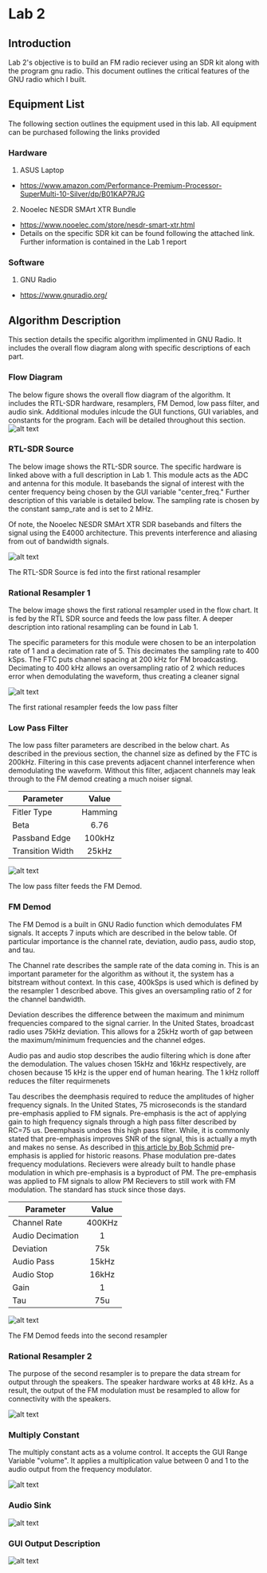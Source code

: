 # Lab 2
## Introduction
Lab 2's objective is to build an FM radio reciever using an SDR kit along with the program gnu radio. This document outlines the critical features of the GNU radio which I built.

## Equipment List
The following section outlines the equipment used in this lab. All equipment can be purchased following the links provided

### Hardware
1. ASUS Laptop
 - https://www.amazon.com/Performance-Premium-Processor-SuperMulti-10-Silver/dp/B01KAP7RJG
2. Nooelec NESDR SMArt XTR Bundle
 - https://www.nooelec.com/store/nesdr-smart-xtr.html
  - Details on the specific SDR kit can be found following the attached link. Further information is contained in the Lab 1 report


### Software
1. GNU Radio
 - https://www.gnuradio.org/

## Algorithm Description
This section details the specific algorithm implimented in GNU Radio. It includes the overall flow diagram along with specific descriptions of each part.

### Flow Diagram
The below figure shows the overall flow diagram of the algorithm. It includes the RTL-SDR hardware, resamplers, FM Demod, low pass filter, and audio sink. Additional modules inlcude the GUI functions, GUI variables, and constants for the program. Each will be detailed throughout this section.
![alt text](https://github.com/Ryankearns9/DigComm_Lab2/blob/main/imgs/FlowDiagram.PNG)

### RTL-SDR Source
The below image shows the RTL-SDR source. The specific hardware is linked above with a full description in Lab 1. This module acts as the ADC and antenna for this module. It basebands the signal of interest with the center frequency being chosen by the GUI variable "center_freq." Further description of this variable is detailed below. The sampling rate is chosen by the constant samp_rate and is set to 2 MHz.

Of note, the Nooelec NESDR SMArt XTR SDR basebands and filters the signal using the E4000 architecture. This prevents interference and aliasing from out of bandwidth signals.

![alt text](https://github.com/Ryankearns9/DigComm_Lab2/blob/main/imgs/RTL_Source.PNG)

The RTL-SDR Source is fed into the first rational resampler 

### Rational Resampler 1
The below image shows the first rational resampler used in the flow chart. It is fed by the RTL SDR source and feeds the low pass filter. A deeper description into rational resampling can be found in Lab 1.

The specific parameters for this module were chosen to be an interpolation rate of 1 and a decimation rate of 5. This decimates the sampling rate to 400 kSps. The FTC puts channel spacing at 200 kHz for FM broadcasting. Decimating to 400 kHz allows an oversampling ratio of 2 which reduces error when demodulating the waveform, thus creating a cleaner signal

![alt text](https://github.com/Ryankearns9/DigComm_Lab2/blob/main/imgs/RationalResampler.PNG)

The first rational resampler feeds the low pass filter

### Low Pass Filter
The low pass filter parameters are described in the below chart. As described in the previous section, the channel size as defined by the FTC is 200kHz. Filtering in this case prevents adjacent channel interference when demodulating the waveform. Without this filter, adjacent channels may leak through to the FM demod creating a much noiser signal.

| Parameter        | Value         |
| ---------------- |:-------------:|
| Fitler Type      | Hamming       |
| Beta             | 6.76          |
| Passband Edge    | 100kHz        |
| Transition Width | 25kHz         |

![alt text](https://github.com/Ryankearns9/DigComm_Lab2/blob/main/imgs/LowPassFilter.PNG)

The low pass filter feeds the FM Demod.

### FM Demod
The FM Demod is a built in GNU Radio function which demodulates FM signals. It accepts 7 inputs which are described in the below table. Of particular importance is the channel rate, deviation, audio pass, audio stop, and tau.

The Channel rate describes the sample rate of the data coming in. This is an important parameter for the algorithm as without it, the system has a bitstream without context. In this case, 400kSps is used which is defined by the resampler 1 described above. This gives an oversampling ratio of 2 for the channel bandwidth.

Deviation describes the difference between the maximum and minimum frequencies compared to the signal carrier. In the United States, broadcast radio uses 75kHz deviation. This allows for a 25kHz worth of gap between the maximum/minimum frequencies and the channel edges.

Audio pas and audio stop describes the audio filtering which is done after the demodulation. The values chosen 15kHz and 16kHz respectively, are chosen because 15 kHz is the upper end of human hearing. The 1 kHz rolloff reduces the filter requirmenets

Tau describes the deemphasis required to reduce the amplitudes of higher frequency signals. In the United States, 75 microseconds is the standard pre-emphasis applied to FM signals. Pre-emphasis is the act of applying gain to high frequency signals through a high pass filter described by RC=75 us. Deemphasis undoes this high pass filter.
While, it is commonly stated that pre-emphasis improves SNR of the signal, this is actually a myth and makes no sense. As described in [this article by Bob Schmid](https://www.repeater-builder.com/rbtip/predeemp.html#:~:text=So%20what%20is%20the%20original%20reason%20for%20Pre%2DEmphasis%3F&text=The%20FM%20broadcasting%20industry%20uses,signal%2Dto%2Dnoise%20ratios.) pre-emphasis is applied for historic reasons. Phase modulation pre-dates frequency modulations. Recievers were already built to handle phase modulation in which pre-emphasis is a byproduct of PM. The pre-emphasis was applied to FM signals to allow PM Recievers to still work with FM modulation. The standard has stuck since those days.

| Parameter        | Value         |
| ---------------- |:-------------:|
| Channel Rate     | 400KHz        |
| Audio Decimation | 1             |
| Deviation        | 75k           |
| Audio Pass       | 15kHz         |
| Audio Stop       | 16kHz         |
| Gain             | 1             |
| Tau              | 75u           |

![alt text](https://github.com/Ryankearns9/DigComm_Lab2/blob/main/imgs/FMDemod.PNG)

The FM Demod feeds into the second resampler

### Rational Resampler 2 
The purpose of the second resampler is to prepare the data stream for output through the speakers. The speaker hardware works at 48 kHz. As a result, the output of the FM modulation must be resampled to allow for connectivity with the speakers.

![alt text](https://github.com/Ryankearns9/DigComm_Lab2/blob/main/imgs/RationalResampler2.PNG)

### Multiply Constant
The multiply constant acts as a volume control. It accepts the GUI Range Variable "volume". It applies a multiplication value between 0 and 1 to the audio output from the frequency modulator. 

![alt text](https://github.com/Ryankearns9/DigComm_Lab2/blob/main/imgs/MultiplyConst.PNG)

### Audio Sink

![alt text](https://github.com/Ryankearns9/DigComm_Lab2/blob/main/imgs/AudioSink.PNG)

### GUI Output Description
![alt text](https://github.com/Ryankearns9/DigComm_Lab2/blob/main/imgs/SDRGUI.PNG)